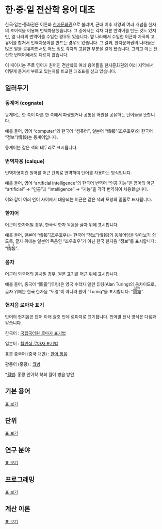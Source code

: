 한·중·일 전산학 용어 대조
=========================

한국·일본·중화권은 이른바 [한자문화권]으로 불리며,
근대 이후 서양의 여러 개념을 한자의 조어력을 이용해 번역차용했습니다.
그 중에서는 각자 다른 번역어를 만든 것도 있지만,
옆 나라의 번역어를 수입한 경우도 있습니다.
옆 나라에서 수입한 어근과 자국의 고유어를 합쳐서 번역차용어를
만드는 경우도 있습니다.
그 결과, 한자문화권의 나라들은 많은 말을 공유하면서도 어느 정도
각자의 고유한 부분을 갖게 됐습니다.
그리고 이는 전산학 번역어에서도 다르지 않습니다.

이 페이지는 주로 영어가 원어인 전산학의 여러 용어들을 한자문화권의
여러 지역에서 어떻게 옮겨서 부르고 있는지를 비교한 대조표를 싣고 있습니다.

[한자문화권]: https://ko.wikipedia.org/wiki/%ED%95%9C%EC%9E%90_%EB%AC%B8%ED%99%94%EA%B6%8C


<!-- TOC: 목차 -->


일러두기
--------

### 동계어 <span lang="en">(cognate)</span>

동계어는 한 쪽이 다른 한 쪽에서 파생했거나 공통된 어원을 공유하는 단어들을
뜻합니다.

예를 들어, 영어 <q lang="en">computer</q>와 한국어 <q>컴퓨터</q>, 일본어 <q
lang="ja">情報</q>(조우호우)와 한국어 <q>정보</q>(情報)는 동계어입니다.

동계어는 같은 색의 테두리로 표시됩니다.

### 번역차용 <span lang="fr">(calque)</span>

번역차용이란 원어를 어근 단위로 번역하여 단어를 차용하는 방식입니다.

예를 들어, 영어 <q lang="en">artificial intelligence</q>의 한국어 번역어
<q lang="ko">인공 지능</q>은 영어의 어근 <q lang="en">artificial</q> →
<q lang="ko">인공</q>과 <q lang="en">intelligence</q> →
<q lang="ko">지능</q>을 각각 번역하여 차용했습니다.

이와 같이 여러 언어 사이에서 대응되는 어근은 같은 색과 모양의 밑줄로
표시됩니다.

### 한자어

어근이 한자어일 경우, 한국식 한자 독음을 글자 위에 표시합니다.

예를 들어, 일본어 <q lang="ja">情報</q>(조우호우)는 한국어
<q>정보</q>(情報)와 동계어임을 알아보기 쉽도록, 글자 위에는 일본어 독음인
<q>조우호우</q>가 아닌 한국 한자음 <q>정보</q>를 표시합니다: <q
lang="ja"><ruby>情<rt lang="ko">정</rt>報<rt lang="ko">보</rt></ruby></q>.

### 음차

어근이 외국어의 음차일 경우, 원문 표기를 어근 위에 표시합니다.

예를 들어, 중국어 <q lang="zh">圖靈</q>(투링)은 영국 수학자 앨런
튜링(<span lang="en">Alan Turing</span>)의 음차이므로,
글자 위에는 한국 한자음 <q>도령</q>이 아니라 원어 <q lang="en">Turing</q>을
표시합니다: <q lang="zh"><ruby>圖靈<rt lang="en">Turing</rt></ruby></q>.

### 현지음 로마자 표기

단어의 현지음은 단어 아래 괄호 안에 로마자로 표기됩니다.
언어별 전사 방식은 다음과 같습니다.

한국어
:   [국립국어원 로마자 표기법]

일본어
:   [헵번식 로마자 표기법]

표준 중국어 (중국·대만)
:   [한어 병음]

광동어 (홍콩)
:   [월병]

*[월병]: 홍콩 언어학 학회 월어 병음 방안

[국립국어원 로마자 표기법]: https://kornorms.korean.go.kr/regltn/regltnView.do?regltn_code=0004
[헵번식 로마자 표기법]: https://ko.wikipedia.org/wiki/%ED%97%B5%EB%B2%88%EC%8B%9D_%EB%A1%9C%EB%A7%88%EC%9E%90_%ED%91%9C%EA%B8%B0%EB%B2%95
[한어 병음]: https://ko.wikipedia.org/wiki/%ED%95%9C%EC%96%B4_%EB%B3%91%EC%9D%8C
[월병]: https://ko.wikipedia.org/wiki/%ED%99%8D%EC%BD%A9_%EC%96%B8%EC%96%B4%ED%95%99_%ED%95%99%ED%9A%8C_%EC%9B%94%EC%96%B4_%EB%B3%91%EC%9D%8C_%EB%B0%A9%EC%95%88


기본 용어
---------

[표 보기](basic.yaml)


단위
----

[표 보기](units.yaml)


연구 분야
---------

[표 보기](studies.yaml)


프로그래밍
----------

[표 보기](programming.yaml)


계산 이론
---------

[표 보기](theory-comp.yaml)
